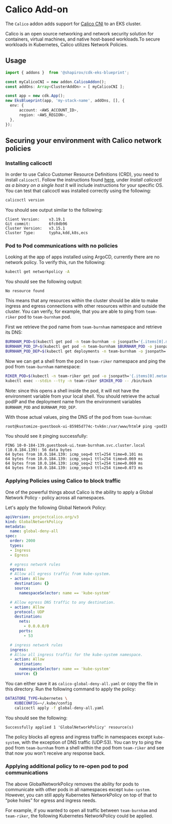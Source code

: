 # Calico Add-on

The `Calico` addon adds support for [Calico CNI](https://docs.projectcalico.org/about/about-calico) to an EKS cluster.

Calico is an open source networking and network security solution for containers, virtual machines, and native host-based workloads.To secure workloads in Kubernetes, Calico utilizes Network Policies.  

## Usage

```typescript
import { addons }  from '@shapirov/cdk-eks-blueprint';

const myCalicoCNI = new addon.CalicoAddon();
const addOns: Array<ClusterAddOn> = [ myCalicoCNI ];

const app = new cdk.App();
new EksBlueprint(app, 'my-stack-name', addOns, [], {
  env: {
      account: <AWS_ACCOUNT_ID>,
      region: <AWS_REGION>,
  },
});
```
## Securing your environment with Calico network policies

### Installing calicoctl

In order to use Calico Customer Resource Definitions (CRD), you need to install `calicoctl`. 
Follow the instructions found [here](https://docs.projectcalico.org/getting-started/clis/calicoctl/install), under *Install calicoctl as a binary on a single host* it will include instructions for your specific OS. You can test that calicoctl was installed correctly using the following:

```bash
calicoctl version
```

You should see output similar to the following:

```
Client Version:    v3.19.1
Git commit:        6fc0db96
Cluster Version:   v3.15.1
Cluster Type:      typha,kdd,k8s,ecs
```

### Pod to Pod communications with no policies

Looking at the app of apps installed using ArgoCD, currently there are no network policy. To verify this, run the following:

```bash
kubectl get networkpolicy -A
```
You should see the following output:

```
No resource found
```

This means that any resources within the cluster should be able to make ingress and egress connections with other resources within and outside the cluster. You can verify, for example, that you are able to ping from `team-riker` pod to `team-burnham` pod.

First we retrieve the pod name from `team-burnham` namespace and retrieve its DNS:

```bash
BURNHAM_POD=$(kubectl get pod -n team-burnham -o jsonpath='{.items[0].metadata.name}') 
BURNHAM_POD_IP=$(kubectl get pod -n team-burnham $BURNHAM_POD -o jsonpath='{.status.podIP}')
BURNHAM_POD_DEP=$(kubectl get deployments -n team-burnham -o jsonpath='{.items[0].metadata.name}')
```

Now we can get a shell from the pod in `team-riker` namespace and ping the pod from `team-burnham` namespace:

```bash
RIKER_POD=$(kubectl -n team-riker get pod -o jsonpath='{.items[0].metadata.name}')
kubectl exec --stdin --tty -n team-riker $RIKER_POD -- /bin/bash
```

Note: since this opens a shell inside the pod, it will not have the environment variable from your local shell. You should retrieve the actual podIP and the deployment name from the environment variables `BURNHAM_POD` and `BURNHAM_POD_DEP`.

With those actual values, ping the DNS of the pod from `team-burnham`:

```bash
root@kustomize-guestbook-ui-85985d774c-tvk6n:/var/www/html# ping <podIP>.<deployment name>.team-burnham.svc.cluster.local
```

You should see it pinging successfully:

```
PING 10-0-184-139.guestbook-ui.team-burnham.svc.cluster.local (10.0.184.139): 56 data bytes
64 bytes from 10.0.184.139: icmp_seq=0 ttl=254 time=0.101 ms
64 bytes from 10.0.184.139: icmp_seq=1 ttl=254 time=0.069 ms
64 bytes from 10.0.184.139: icmp_seq=2 ttl=254 time=0.069 ms
64 bytes from 10.0.184.139: icmp_seq=3 ttl=254 time=0.073 ms
```
### Applying Policies using Calico to block traffic

One of the powerful things about Calico is the ability to apply a Global Network Policy - policy across all namespaces.

Let's apply the following Global Network Policy:

```yaml
apiVersion: projectcalico.org/v3
kind: GlobalNetworkPolicy
metadata:
  name: global-deny-all
spec:
  order: 2000
  types:
  - Ingress
  - Egress

  # egress network rules
  egress:
  # Allow all egress traffic from kube-system.
  - action: Allow
    destination: {}
    source:
      namespaceSelector: name == 'kube-system'

  # Allow egress DNS traffic to any destination.
  - action: Allow
    protocol: UDP
    destination:
      nets:
        - 0.0.0.0/0
      ports:
        - 53

  # ingress network rules
  ingress:
  # Allow all ingress traffic for the kube-system namespace.
  - action: Allow
    destination:
      namespaceSelector: name == 'kube-system'
    source: {}
```

You can either save it as `calico-global-deny-all.yaml` or copy the file in this directory. Run the following command to apply the policy:

```bash
DATASTORE_TYPE=kubernetes \
    KUBECONFIG=~/.kube/config
    calicoctl apply -f global-deny-all.yaml 
```

You should see the following:

```
Successfully applied 1 'GlobalNetworkPolicy' resource(s)
```

The policy blocks all egress and ingress traffic in namespaces except `kube-system`, with the exception of DNS traffic (UDP:53). 
You can try to ping the pod from `team-burnham` from a shell within the pod from `team-riker` and see that now you won't receive any response back.

### Applying additional policy to re-open pod to pod communications

The above GlobalNetworkPolicy removes the ability for pods to communicate with other pods in all namespaces except `kube-system`. 
However, you can still apply Kubernetes NetworkPolicy on top of that to “poke holes” for egress and ingress needs. 

For example, if you wanted to open all traffic between `team-burnham` and `team-riker`, the following Kubernetes NetworkPolicy could be applied.
